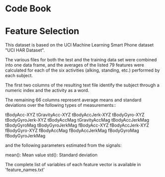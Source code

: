# Code Book

Feature Selection 
=================

This dataset is based on the UCI Machine Learning Smart Phone dataset "UCI HAR Dataset". 

The various files for both the test and the training data set were combined 
into one data frame, and the averages of the listed 79 features were calculated 
for each of the six activities (alking, standing, etc.) performed by each subject.

The first two columns of the resulting text file identify the subject through 
a numeric index and the activity as a word.

The remaining 66 columns represent average means and standard deviations
over the following types of measurements::

tBodyAcc-XYZ
tGravityAcc-XYZ
tBodyAccJerk-XYZ
tBodyGyro-XYZ
tBodyGyroJerk-XYZ
tBodyAccMag
tGravityAccMag
tBodyAccJerkMag
tBodyGyroMag
tBodyGyroJerkMag
fBodyAcc-XYZ
fBodyAccJerk-XYZ
fBodyGyro-XYZ
fBodyAccMag
fBodyAccJerkMag
fBodyGyroMag
fBodyGyroJerkMag

and the following parameters estimated from the signals:

mean(): Mean value
std(): Standard deviation


The complete list of variables of each feature vector is available 
in 'feature_names.txt'


